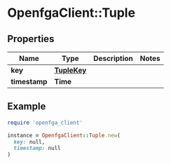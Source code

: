 # OpenfgaClient::Tuple

## Properties

| Name | Type | Description | Notes |
| ---- | ---- | ----------- | ----- |
| **key** | [**TupleKey**](TupleKey.md) |  |  |
| **timestamp** | **Time** |  |  |

## Example

```ruby
require 'openfga_client'

instance = OpenfgaClient::Tuple.new(
  key: null,
  timestamp: null
)
```

